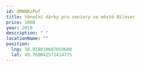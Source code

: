 ```yaml
---
id: dMNNRzPUf
title: Vánoční dárky pro seniory ve městě Bílovec
price: 1000
year: 2019
description: " "
locationName: ""
position:
  lng: 18.018010687059608
  lat: 49.760042572414775
---
```

